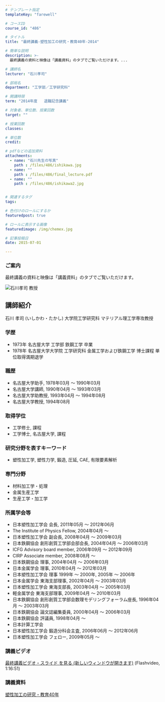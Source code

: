 ```yaml
---
# テンプレート指定
templateKey: "farewell"

# コースID
course_id: "486"

# タイトル
title: "最終講義-塑性加工の研究・教育40年-2014"

# 簡単な説明
description: >-
  最終講義の資料と映像は「講義資料」のタブでご覧いただけます。...

# 講師名
lecturer: "石川孝司"

# 部局名
department: "工学部／工学研究科"

# 開講時限
term: "2014年度	退職記念講義"

# 対象者、単位数、授業回数
target: ""

# 授業回数
classes: 

# 単位数
credit: 

# pdfなどの追加資料
attachments: 
  - name: "石川先生の写真" 
    path : /files/486/ishikawa.jpg
  - name: "" 
    path : /files/486/final_lecture.pdf
  - name: "" 
    path : /files/486/ishikawa2.jpg


# 関連するタグ
tags:

# 色付けのロールにするか
featuredpost: true

# ロールに表示する画像
featuredimage: /img/chemex.jpg

# 記事投稿日
date: 2015-07-01

---
```

### ご案内 

最終講義の資料と映像は「講義資料」のタブでご覧いただけます。

![石川孝司 教授](/files/486/ishikawa2.jpg) 
## 講師紹介

石川 孝司 (いしかわ・たかし) 大学院工学研究科 マテリアル理工学専攻教授 

### 学歴

  * 1973年 名古屋大学 工学部 鉄鋼工学 卒業
  * 1978年 名古屋大学大学院 工学研究科 金属工学および鉄鋼工学 博士課程 単位取得満期退学

### 職歴

  * 名古屋大学助手, 1978年03月 ～ 1990年03月
  * 名古屋大学講師, 1990年04月 ～ 1993年03月
  * 名古屋大学助教授, 1993年04月 ～ 1994年08月
  * 名古屋大学教授, 1994年08月

### 取得学位

  * 工学修士, 課程
  * 工学博士, 名古屋大学, 課程

### 研究分野を表すキーワード

  * 塑性加工学, 塑性力学, 鍛造, 圧延, CAE, 有限要素解析

### 専門分野

  * 材料加工学・処理
  * 金属生産工学
  * 生産工学・加工学

### 所属学会等

  * 日本塑性加工学会 会長, 2011年05月 ～ 2012年06月
  * The Institute of Physics Fellow, 2004年04月 ～ 
  * 日本塑性加工学会 副会長, 2008年04月 ～ 2009年03月
  * 日本鉄鋼協会 創形創質工学部会部会長, 2004年04月 ～ 2006年03月
  * ICFG Advisory board member, 2006年09月 ～ 2012年09月
  * CIRP Associate member, 2008年08月 ～ 
  * 日本鉄鋼協会 理事, 2004年04月 ～ 2006年03月
  * 日本金属学会 理事, 2010年04月 ～ 2012年03月
  * 日本塑性加工学会 理事 1999年 〜 2000年, 2005年 〜 2006年
  * 日本金属学会 東海支部理事, 2002年04月 ～ 2003年03月
  * 日本塑性加工学会 東海支部長, 2003年04月 ～ 2005年03月
  * 軽金属学会 東海支部理事, 2009年04月 ～ 2010年03月
  * 日本鉄鋼協会 創形創質工学部会数理モデリングフォーラム座長, 1996年04月 ～ 2003年03月
  * 日本鉄鋼協会 論文誌編集委員, 2000年04月 ～ 2006年03月
  * 日本鉄鋼協会 評議員, 1998年04月 ～ 
  * 日本計算工学会
  * 日本塑性加工学会 鍛造分科会主査, 2006年06月 ～ 2012年06月
  * 日本塑性加工学会 フェロー, 2009年05月 ～
### 講義ビデオ

[最終講義ビデオ・スライド を見る (新しいウィンドウが開きます)](http://nuvideo.media.nagoya-u.ac.jp/embed/d0552967f964acdceff82e592e34ed9edf14e112) (Flashvideo, 1:16:51) 

### 講義資料


[塑性加工の研究・教育40年](/files/486/final_lecture.pdf) 
